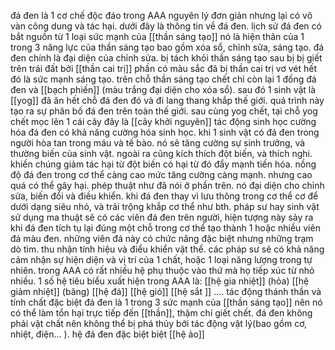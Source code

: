 đá đen là 1 cơ chế độc đáo trong AAA nguyên lý đơn giản nhưng lại có vô vàn công dung và tác hại. dưới đây là thông tin về đá đen. 
lịch sử
	đá đen có bắt nguồn từ 1 loại sức mạnh của [[thần sáng tạo]] nó là hiện thân của 1 trong 3 năng lực của thần sáng tạo bao gồm xóa sổ, chỉnh sửa, sáng tạo. đá đen chính là đại diện của chỉnh sửa. bị tách khỏi thần sáng tạo sau bị bị giết trên trái đất bởi [[thần cai trị]] phần có màu sắc đã bị thần cai trị vơ vét hết đó là sức mạnh sáng tạo. trên chỗ thần sáng tạo chết chỉ còn lại 1 đống đá đen và [[bạch phiến]] (màu trắng đại diện cho xóa sổ). sau đó 1 sinh vật là [[yog]] đã ăn hết chỗ đá đen đó và đi lang thang khắp thế giới. quá trình này tạo ra sự phân bố đá đen trên toàn thế giới. sau cùng yog chết, tại chỗ yog chết mọc lên 1 cái cây đây là [[cây khởi nguyên]]
tác động sinh học
	cường hóa
		đá đen có khả năng cường hóa sinh học. khi 1 sinh vật có đá đen trong người hòa tan trong máu và tế bào. nó sẽ tăng cường sự sinh trưởng, và thường biến của sinh vật. ngoài ra cũng kích thích đột biến, và thích nghi. khiến chúng giảm tác hại từ đột biến có hại từ đó đẩy mạnh tiến hóa. nồng độ đá đen trong cơ thể càng cao mức tăng cường càng mạnh. nhưng cao quá có thể gây hại. 
	phép thuật
		như đã nói ở phần trên. nó đại diện cho chỉnh sửa, biến đổi và điều khiển. khi đá đen thay vì lưu thông trong cơ thể cơ để dưới dạng siêu nhỏ, và trải trộng khắp cơ thể như bth. pháp sư hay sinh vật sử dụng ma thuật sẽ có các viên đá đen trên người, hiện tượng này sảy ra khi đá đen tích tụ lại đúng một chỗ trong cơ thể tạo thành 1 hoặc nhiều viên đá màu đen. những viên đá này có chức năng đặc biệt nhưng những trạm dò tìm. thu nhận tính hiệu và điểu khiển vật thể. các pháp sư sẽ có khả năng cảm nhận sự hiện diện và vị trí của 1 chất, hoặc 1 loại năng lượng trong tự nhiên. trong AAA có rất nhiều hệ phụ thuộc vào thứ mà họ tiếp xúc từ nhỏ nhiều. 1 số hệ tiêu biểu xuất hiện trong AAA là:
		[[hệ gia nhiệt]] (hỏa)
		[[hệ giảm nhiệt]] (băng)
		[[hệ đá]]
		[[hệ gió]]
		[[hệ sắt ]]
		....
tác động thánh thần và tính chất đặc biệt
	đá đen là 1 trong 3 sức mạnh của [[thần sáng tạo]] nên nó có thể làm tổn hại trực tiếp đến [[thần]], thậm chí giết chết. 
	đá đen không phải vật chất nên không thể bị phá thủy bởi tác động vật lý(bao gồm cơ, nhiệt, điện... ). 
	hệ đá đen đặc biệt biệt [[hệ ảo]]